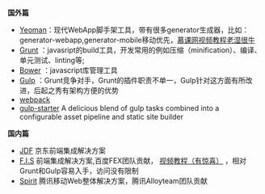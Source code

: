 **国外篇**

* [Yeoman](http://yeoman.io/)：现代WebApp脚手架工具，带有很多generator生成器，比如：generator-webapp,generator-mobile移动优先，[慕课网视频教程](http://www.imooc.com/learn/30)[老湿很牛](https://github.com/materliu)
* [Grunt](http://www.gruntjs.net/)
  ：javasript的build工具，开发常用的例如压缩（minification）、编译、单元测试、linting等;
* [Bower](http://www.baidu.com/s?wd=Bower&rsv_spt=1&issp=1&f=8&rsv_bp=0&rsv_idx=2&ie=utf-8&tn=baiduhome_pg&rsv_enter=1&inputT=2483)
  ：javascript库管理工具
* [Gulp](http://gulpjs.com/)
  ：Grunt竞争对手，Grunt的插件职责不单一，Gulp针对这方面有所改进，后起之秀有架构方便的优势
* [webpack](https://github.com/webpack/webpack)
* [gulp-starter](https://github.com/vigetlabs/gulp-starter)
  A delicious blend of gulp tasks combined into a configurable asset pipeline and static site builder

**国内篇**

* [JDF](https://github.com/putaoshu/jdf)
  京东前端集成解决方案
* [F.I.S](http://fis.baidu.com/)
  前端集成解决方案,百度FEX团队贡献，
  [视频教程（有惊喜）](http://www.imooc.com/learn/220)
  ，相对Grunt和Gulp容易入手，访问没有限制
* [Spirit](http://alloyteam.github.io/Spirit/)
  腾讯移动Web整体解决方案，腾讯Alloyteam团队贡献



